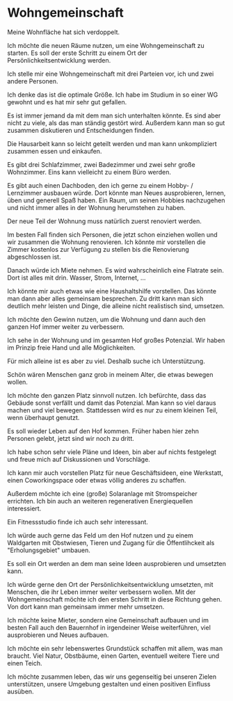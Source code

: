 # Wohngemeinschaft

Meine Wohnfläche hat sich verdoppelt.

Ich möchte die neuen Räume nutzen, um eine Wohngemeinschaft zu starten. Es soll der erste Schritt zu einem Ort der Persönlichkeitsentwicklung werden.

Ich stelle mir eine Wohngemeinschaft mit drei Parteien vor, ich und zwei andere Personen.

Ich denke das ist die optimale Größe. Ich habe im Studium in so einer WG gewohnt und es hat mir sehr gut gefallen.

Es ist immer jemand da mit dem man sich unterhalten könnte. Es sind aber nicht zu viele, als das man ständig gestört wird. Außerdem kann man so gut zusammen diskutieren und Entscheidungen finden.

Die Hausarbeit kann so leicht geteilt werden und man kann unkompliziert zusammen essen und einkaufen.

Es gibt drei Schlafzimmer, zwei Badezimmer und zwei sehr große Wohnzimmer. Eins kann vielleicht zu einem Büro werden.

Es gibt auch einen Dachboden, den ich gerne zu einem Hobby- / Lernzimmer ausbauen würde. Dort könnte man Neues ausprobieren, lernen, üben und generell Spaß haben. Ein Raum, um seinen Hobbies nachzugehen und nicht immer alles in der Wohnung herumstehen zu haben.

Der neue Teil der Wohnung muss natürlich zuerst renoviert werden.

Im besten Fall finden sich Personen, die jetzt schon einziehen wollen und wir zusammen die Wohnung renovieren. Ich könnte mir vorstellen die Zimmer kostenlos zur Verfügung zu stellen bis die Renovierung abgeschlossen ist.

Danach würde ich Miete nehmen. Es wird wahrscheinlich eine Flatrate sein. Dort ist alles mit drin. Wasser, Strom, Internet, …

Ich könnte mir auch etwas wie eine Haushaltshilfe vorstellen. Das könnte man dann aber alles gemeinsam besprechen. Zu dritt kann man sich deutlich mehr leisten und Dinge, die alleine nicht realistisch sind, umsetzen.

Ich möchte den Gewinn nutzen, um die Wohnung und dann auch den ganzen Hof immer weiter zu verbessern.

Ich sehe in der Wohnung und im gesamten Hof großes Potenzial. Wir haben im Prinzip freie Hand und alle Möglichkeiten.

Für mich alleine ist es aber zu viel. Deshalb suche ich Unterstützung.

Schön wären Menschen ganz grob in meinem Alter, die etwas bewegen wollen.

Ich möchte den ganzen Platz sinnvoll nutzen. Ich befürchte, dass das Gebäude sonst verfällt und damit das Potenzial. Man kann so viel daraus machen und viel bewegen. Stattdessen wird es nur zu einem kleinen Teil, wenn überhaupt genutzt.

Es soll wieder Leben auf den Hof kommen. Früher haben hier zehn Personen gelebt, jetzt sind wir noch zu dritt.

Ich habe schon sehr viele Pläne und Ideen, bin aber auf nichts festgelegt und freue mich auf Diskussionen und Vorschläge.

Ich kann mir auch vorstellen Platz für neue Geschäftsideen, eine Werkstatt, einen Coworkingspace oder etwas völlig anderes zu schaffen.

Außerdem möchte ich eine (große) Solaranlage mit Stromspeicher errichten. Ich bin auch an weiteren regenerativen Energiequellen interessiert.

Ein Fitnessstudio finde ich auch sehr interessant.

Ich würde auch gerne das Feld um den Hof nutzen und zu einem Waldgarten mit Obstwiesen, Tieren und Zugang für die Öffentlihckeit als "Erholungsgebiet" umbauen. 

Es soll ein Ort werden an dem man seine Ideen ausprobieren und umsetzten kann.

Ich würde gerne den Ort der Persönlichkeitsentwicklung umsetzten, mit Menschen, die ihr Leben immer weiter verbessern wollen. Mit der Wohngemeinschaft möchte ich den ersten Schritt in diese Richtung gehen. Von dort kann man gemeinsam immer mehr umsetzen.

Ich möchte keine Mieter, sondern eine Gemeinschaft aufbauen und im besten Fall auch den Bauernhof in irgendeiner Weise weiterführen, viel ausprobieren und Neues aufbauen.

Ich möchte ein sehr lebenswertes Grundstück schaffen mit allem, was man braucht. Viel Natur, Obstbäume, einen Garten, eventuell weitere Tiere und einen Teich.

Ich möchte zusammen leben, das wir uns gegenseitig bei unseren Zielen unterstützen, unsere Umgebung gestalten und einen positiven Einfluss ausüben.

